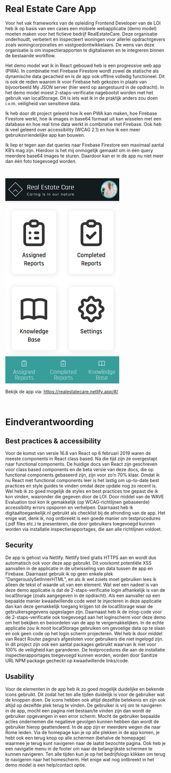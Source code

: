 # Real Estate Care App

Voor het vak frameworks van de opleiding Frontend Developer van de LOI heb ik op basis van een cases een mobiele webapplicatie (demo model) moeten maken voor het fictieve bedrijf RealEstateCare. Deze organisatie onderhoudt, verbetert en inspecteert woningen voor allerlei opdrachtgevers zoals woningcorporaties en vastgoedontwikkelaars. De wens van deze organisatie is om inspectierapporten te digitaliseren en te integreren binnen de bestaande workflow.

Het demo model wat ik in React gebouwd heb is een progressive web app (PWA). In combinatie met Firebase Firestore wordt zowel de statische als dynamische data gecached en is de app ook offline volledig functioneel. Dit is ook de reden waarom ik voor Firebase heb gekozen in plaats van bijvoorbeeld My JSON server (hier werd op aangestuurd in de opdracht). In het demo model moest 2-staps-verificatie nagebootst worden met het gebruik van localStorage. Dit is iets wat ik in de praktijk anders zou doen i.v.m. veiligheid van sensitieve data.

Ik heb door dit project geleerd hoe ik een PWA kan maken, hoe Firebase Firestore werkt, hoe ik images in base64 formaat uit kan wisselen met een database en hoe real time data werkt in combinatie met Firebase. Ook heb ik veel geleerd over accessibility (WCAG 2.1) en hoe ik een meer gebruiksvriendelijke app kan bouwen. 

Ik liep er tegen aan dat queries naar Firebase Firestore een maximaal aantal KB’s mag zijn. Hierdoor is het mij onmogelijk gemaakt om in één query meerdere base64 images te sturen. Daardoor kan er in de app nu niet meer dan één foto toegevoegd worden. 

&nbsp;  

![My solution](../public/readme-design.png "My solution")

Bekijk de app via: https://realestatecare.netlify.app/#/

&nbsp;  

# Eindverantwoording

## Best practices & accessibility
Voor de komst van versie 16.8 van React op 6 februari 2019 waren de meeste components in React class based. Na die tijd zijn ze overgestapt naar functional components. De huidige docs van React zijn geschreven voor class based components en de beta versie van deze docs, die op functional components gebaseerd zijn, zijn voor zo’n 70% klaar. Omdat ik nu React met functional components leer is het lastig om up-to-date best practices en style guides te vinden omdat deze update nog zo recent is. Wel heb ik zo goed mogelijk de styles en best practices toe gepast die ik kon vinden, waaronder die gegeven door de LOI. Door middel van de WAVE Evaluation tool kon ik gemakkelijk (op WCAG-richtlijnen gebaseerde) accessibility errors opsporen en verhelpen. Daarnaast heb ik digitaaltoegankelijk.nl gebruikt als checklist bij de afronding van de app. Het enige wat, denk ik, nog ontbreekt is een goede manier om testprocedures (.pdf files etc.) te presenteren, die door gebruikers toegevoegd kunnen worden via installatie inspectierapportages, die aan alle richtlijnen voldoet.

## Security 
De app is gehost via Netlify. Netlify bied gratis HTTPS aan en wordt dus automatisch ook voor deze app gebruikt. Dit voorkomt potentiële XSS aanvallen in de applicatie in de uitwisseling van data tussen de app en Firebase. Daarnaast gebruik ik op geen enkele plek “DangerouslySetInnerHTML”, en als ik wel zoiets moet gebruiken lees ik alleen de tekst of waarde uit van een element. Wat wel een nadeel is van deze demo applicatie is dat de 2-staps-verificatie login afhankelijk is van de localStorage (zoals aangegeven in de opdracht). Als een aanvaller op een bepaalde manier kwaadwillende code weet te injecteren in deze applicatie dan kan deze gemakkelijk toegang krijgen tot de localStorage waar de gebruikersgegevens opgeslagen zijn. Daarnaast heb ik de inlog-code voor de 2-staps-verificatie ook toegevoegd aan het loginscherm voor deze demo om het bekijken en beoordelen van de app te vergemakkelijken. In de echte applicatie zou ik nooit localStorage gebruiken om gevoelige data op te slaan en ook geen code op het login scherm projecteren. Wel heb ik door middel van React Router pagina’s afgesloten voor gebruikers die niet ingelogd zijn. In dit project zijn ook een aantal packages gebruikt waarvan ik niet voor 100% de veiligheid kan garanderen. De testprocedures die aan de installatie inspectierapportages toegevoegd kunnen worden, worden door Sanitize URL NPM package gecheckt op kwaadwillende links/code.


## Usability
Voor de elementen in de app heb ik zo goed mogelijk duidelijke en bekende icons gebruikt. Dit zodat het ten alle tijden duidelijk is voor de gebruiker wat de knoppen doen. De icons hebben ook altijd dezelfde betekenis en zijn ook altijd op dezelfde plek terug te vinden. De gebruiker is vrij om te navigeren in de app, mocht een pagina niet bestaan/te vinden zijn dan wordt de gebruiker opgevangen in een error scherm. Mocht de gebruiker bepaalde acties ondernemen die negatieve gevolgen kunnen hebben dan wordt de gebruiker hierop geattendeerd. In de app zijn er meerdere wegen die naar Rome leiden. Via de homepage kan je op alle plekken in de app komen, je hebt ook een terug knop op alle schermen (behalve de homepage) waarmee je terug kunt navigeren naar de laatst bezochte pagina. Ook heb je een navigatie menu in de footer om naar de belangrijkste schermen te kunnen navigeren. Ten alle tijden kun je op het bedrijfslogo klikken om terug te navigeren naar het homescherm. Het enige wat nog ontbreekt in het demo model is een help/contact optie. 

